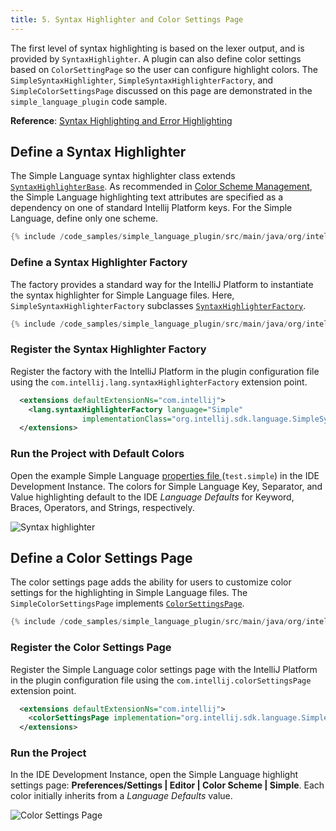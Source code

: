```yaml
---
title: 5. Syntax Highlighter and Color Settings Page
---
```

<!-- Copyright 2000-2020 JetBrains s.r.o. and other contributors. Use of this source code is governed by the Apache 2.0 license that can be found in the LICENSE file. -->

The first level of syntax highlighting is based on the lexer output, and is provided by `SyntaxHighlighter`.
A plugin can also define color settings based on `ColorSettingPage` so the user can configure highlight colors.
The `SimpleSyntaxHighlighter`, `SimpleSyntaxHighlighterFactory`, and `SimpleColorSettingsPage` discussed on this page are demonstrated in the `simple_language_plugin` code sample.

**Reference**: [Syntax Highlighting and Error Highlighting](/reference_guide/custom_language_support/syntax_highlighting_and_error_highlighting.md)

## Define a Syntax Highlighter
The Simple Language syntax highlighter class extends [`SyntaxHighlighterBase`](upsource:///platform/editor-ui-api/src/com/intellij/openapi/fileTypes/SyntaxHighlighterBase.java).
As recommended in [Color Scheme Management](/reference_guide/color_scheme_management.md#text-attribute-key-dependency), the Simple Language highlighting text attributes are specified as a dependency on one of standard Intellij Platform keys.
For the Simple Language, define only one scheme.

```java
{% include /code_samples/simple_language_plugin/src/main/java/org/intellij/sdk/language/SimpleSyntaxHighlighter.java %}
```

### Define a Syntax Highlighter Factory
The factory provides a standard way for the IntelliJ Platform to instantiate the syntax highlighter for Simple Language files.
Here, `SimpleSyntaxHighlighterFactory` subclasses [`SyntaxHighlighterFactory`](upsource:///platform/editor-ui-api/src/com/intellij/openapi/fileTypes/SyntaxHighlighterFactory.java).

```java
{% include /code_samples/simple_language_plugin/src/main/java/org/intellij/sdk/language/SimpleSyntaxHighlighterFactory.java %}
```

### Register the Syntax Highlighter Factory
Register the factory with the IntelliJ Platform in the plugin configuration file using the `com.intellij.lang.syntaxHighlighterFactory` extension point.

```xml
  <extensions defaultExtensionNs="com.intellij">
    <lang.syntaxHighlighterFactory language="Simple"
                implementationClass="org.intellij.sdk.language.SimpleSyntaxHighlighterFactory"/>
  </extensions>
```

### Run the Project with Default Colors
Open the example Simple Language [properties file ](/tutorials/custom_language_support/lexer_and_parser_definition.md#run-the-project) (`test.simple`) in the IDE Development Instance.
The colors for Simple Language Key, Separator, and Value highlighting default to the IDE _Language Defaults_ for Keyword, Braces, Operators, and Strings, respectively.

![Syntax highlighter](img/syntax_highlighter.png)

## Define a Color Settings Page
The color settings page adds the ability for users to customize color settings for the highlighting in Simple Language files.
The `SimpleColorSettingsPage` implements [`ColorSettingsPage`](upsource:///platform/platform-api/src/com/intellij/openapi/options/colors/ColorSettingsPage.java).

```java
{% include /code_samples/simple_language_plugin/src/main/java/org/intellij/sdk/language/SimpleColorSettingsPage.java %}
```

### Register the Color Settings Page
Register the Simple Language color settings page with the IntelliJ Platform in the plugin configuration file using the `com.intellij.colorSettingsPage` extension point.

```xml
  <extensions defaultExtensionNs="com.intellij">
    <colorSettingsPage implementation="org.intellij.sdk.language.SimpleColorSettingsPage"/>
  </extensions>
```

### Run the Project
In the IDE Development Instance, open the Simple Language highlight settings page: **Preferences/Settings \| Editor \| Color Scheme \| Simple**.
Each color initially inherits from a _Language Defaults_ value.

![Color Settings Page](img/color_settings_page.png)
